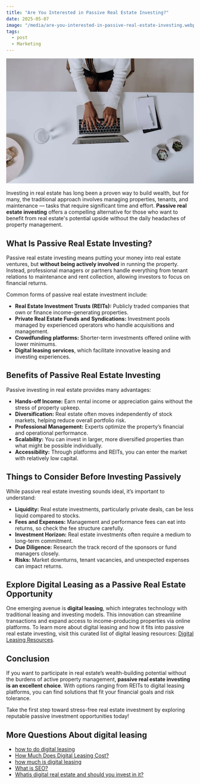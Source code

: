```yaml
---
title: "Are You Interested in Passive Real Estate Investing?"
date: 2025-05-07
image: "/media/are-you-interested-in-passive-real-estate-investing.webp"
tags:
  - post
  - Marketing
---
```


![Are You Interested in Passive Real Estate Investing?](/media/are-you-interested-in-passive-real-estate-investing.webp)

Investing in real estate has long been a proven way to build wealth, but for many, the traditional approach involves managing properties, tenants, and maintenance — tasks that require significant time and effort. **Passive real estate investing** offers a compelling alternative for those who want to benefit from real estate's potential upside without the daily headaches of property management.

## What Is Passive Real Estate Investing?

Passive real estate investing means putting your money into real estate ventures, but **without being actively involved** in running the property. Instead, professional managers or partners handle everything from tenant relations to maintenance and rent collection, allowing investors to focus on financial returns.

Common forms of passive real estate investment include:

- **Real Estate Investment Trusts (REITs):** Publicly traded companies that own or finance income-generating properties.
- **Private Real Estate Funds and Syndications:** Investment pools managed by experienced operators who handle acquisitions and management.
- **Crowdfunding platforms:** Shorter-term investments offered online with lower minimums.
- **Digital leasing services**, which facilitate innovative leasing and investing experiences.

## Benefits of Passive Real Estate Investing

Passive investing in real estate provides many advantages:

- **Hands-off Income:** Earn rental income or appreciation gains without the stress of property upkeep.
- **Diversification:** Real estate often moves independently of stock markets, helping reduce overall portfolio risk.
- **Professional Management:** Experts optimize the property’s financial and operational performance.
- **Scalability:** You can invest in larger, more diversified properties than what might be possible individually.
- **Accessibility:** Through platforms and REITs, you can enter the market with relatively low capital.

## Things to Consider Before Investing Passively

While passive real estate investing sounds ideal, it’s important to understand:

- **Liquidity:** Real estate investments, particularly private deals, can be less liquid compared to stocks.
- **Fees and Expenses:** Management and performance fees can eat into returns, so check the fee structure carefully.
- **Investment Horizon:** Real estate investments often require a medium to long-term commitment.
- **Due Diligence:** Research the track record of the sponsors or fund managers closely.
- **Risks:** Market downturns, tenant vacancies, and unexpected expenses can impact returns.

## Explore Digital Leasing as a Passive Real Estate Opportunity

One emerging avenue is **digital leasing**, which integrates technology with traditional leasing and investing models. This innovation can streamline transactions and expand access to income-producing properties via online platforms. To learn more about digital leasing and how it fits into passive real estate investing, visit this curated list of digital leasing resources: [Digital Leasing Resources](https://curiouslists.com/posts/digital-leasing).

## Conclusion

If you want to participate in real estate’s wealth-building potential without the burdens of active property management, **passive real estate investing is an excellent choice**. With options ranging from REITs to digital leasing platforms, you can find solutions that fit your financial goals and risk tolerance.

Take the first step toward stress-free real estate investment by exploring reputable passive investment opportunities today!

## More Questions About digital leasing

- [how to do digital leasing](/posts/how-to-do-digital-leasing)
- [How Much Does Digital Leasing Cost?](/posts/how-much-does-digital-leasing-cost)
- [how much is digital leasing](/posts/how-much-is-digital-leasing)
- [What is SEO?](/posts/what-is-seo)
- [Whatis digital real estate and should you invest in it?](/posts/whatis-digital-real-estate-and-should-you-invest-i)
